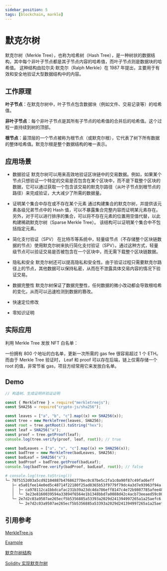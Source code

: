 ```yaml
---
sidebar_position: 5
tags: [blockchain, markle]
---
```


# 默克尔树

默克尔树（Merkle Tree），也称为哈希树（Hash Tree），是一种树状的数据结构，其中每个非叶子节点都是其子节点内容的哈希值，而叶子节点则是数据块的哈希值。
这种结构由拉尔夫·默克尔（Ralph Merkle）在 1987 年提出，主要用于有效和安全地验证大型数据结构中的内容。

## 工作原理

**叶子节点**：在默克尔树中，叶子节点包含数据块（例如文件、交易记录等）的哈希值。

**非叶子节点**：每个非叶子节点是其所有子节点的哈希值的合并后的哈希值。这个过程一直持续到树的顶部。

**根节点**：最顶层的一个节点被称为根节点（或默克尔根），它代表了树下所有数据的整体哈希值。默克尔根是整个数据结构的唯一表示。

## 应用场景

- 数据验证
  默克尔树可以用来高效地验证区块链中的交易数据。例如，如果某个节点只想验证一个特定的交易是否包含在某个区块中，而不是下载整个区块的数据，它可以通过获取一个包含该交易的默克尔路径（从叶子节点到根节点的路径）来完成验证，大大减少了所需的数据量。

- 证明某个集合中存在或不存在某个元素
  通过构建集合的默克尔树，并提供该元素各级兄弟节点中的 Hash 值，可以不暴露集合完整内容而证明某元素存在。
  另外，对于可以进行排序的集合，可以将不存在元素的位置用空值代替，以此构建稀疏默克尔树（Sparse Merkle Tree）。
  该结构可以证明某个集合中不包括指定元素。

- 简化支付验证（SPV）
  在比特币等系统中，轻量级节点（不存储整个区块链数据的节点）使用默克尔树来执行简化支付验证（SPV）。通过这种方式，轻量级节点可以验证交易是否被包含在一个区块中，而无需下载整个区块链数据。

- 隐私和安全
  默克尔树还可以提高隐私和安全性。由于验证过程只需要默克尔路径上的节点，其他数据可以保持私密，从而在不泄露具体交易内容的情况下验证交易。

- 数据完整性
  默克尔树保证了数据完整性，任何数据的微小改动都会导致根哈希的变化，从而可以迅速检测到数据的篡改。

- 快速定位修改

- 零知识证明

## 实际应用

利用 Merkle Tree 发放 NFT 白名单：

一份拥有 800 个地址的白名单，更新一次所需的 gas fee 很容易超过 1 个 ETH。而由于 Merkle Tree 验证时，
Leaf 和 proof 可以存在后端，链上仅需存储一个 root 的值，非常节省 gas，项目方经常用它来发放白名单。

## Demo

```javascript title="Demo.js"
// 构造树、生成证明并验证证明

const { MerkleTree } = require("merkletreejs");
const SHA256 = require("crypto-js/sha256");

const leaves = ["a", "b", "c"].map((x) => SHA256(x));
const tree = new MerkleTree(leaves, SHA256);
const root = tree.getRoot().toString("hex");
const leaf = SHA256("a");
const proof = tree.getProof(leaf);
console.log(tree.verify(proof, leaf, root)); // true

const badLeaves = ["a", "x", "c"].map((x) => SHA256(x));
const badTree = new MerkleTree(badLeaves, SHA256);
const badLeaf = SHA256("x");
const badProof = badTree.getProof(badLeaf);
console.log(badTree.verify(badProof, badLeaf, root)); // false
```

```bash title="Print Tree"
# console.log(tree.toString())
└─ 7075152d03a5cd92104887b476862778ec0c87be5c2fa1c0a90f87c49fad6eff
   ├─ e5a01fee14e0ed5c48714f22180f25ad8365b53f9779f79dc4a3d7e93963f94a
   │  ├─ ca978112ca1bbdcafac231b39a23dc4da786eff8147c4e72b9807785afee48bb
   │  └─ 3e23e8160039594a33894f6564e1b1348bbd7a0088d42c4acb73eeaed59c009d
   └─ 2e7d2c03a9507ae265ecf5b5356885a53393a2029d241394997265a1a25aefc6
      └─ 2e7d2c03a9507ae265ecf5b5356885a53393a2029d241394997265a1a25aefc6
```

## 引用参考

[MerkleTree.js](https://github.com/merkletreejs/merkletreejs)

[Example](https://lab.miguelmota.com/merkletreejs/example/)

[默克尔树结构](https://yeasy.gitbook.io/blockchain_guide/05_crypto/merkle_trie)

[Solidity 实现默克尔树](https://blog.csdn.net/u010359479/article/details/129497269)
